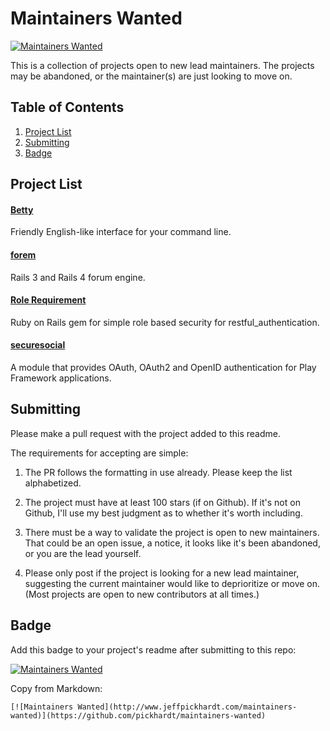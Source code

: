 # Maintainers Wanted

[![Maintainers Wanted](http://www.jeffpickhardt.com/maintainers-wanted)](https://github.com/pickhardt/maintainers-wanted)

This is a collection of projects open to new lead maintainers. The projects may be abandoned, or the maintainer(s) are just looking to move on.

## Table of Contents
1. [Project List](#project-list)
2. [Submitting](#submitting)
3. [Badge](#badge)

## Project List

#### [Betty](https://github.com/pickhardt/betty)
Friendly English-like interface for your command line.

#### [forem](https://github.com/rubysherpas/forem)
Rails 3 and Rails 4 forum engine.

#### [Role Requirement](https://github.com/timcharper/role_requirement)
Ruby on Rails gem for simple role based security for restful_authentication.

#### [securesocial](https://github.com/jaliss/securesocial)
A module that provides OAuth, OAuth2 and OpenID authentication for Play Framework applications.

## Submitting

Please make a pull request with the project added to this readme.

The requirements for accepting are simple:

1. The PR follows the formatting in use already. Please keep the list alphabetized.

2. The project must have at least 100 stars (if on Github). If it's not on Github, I'll use my best judgment as to whether it's worth including.

3. There must be a way to validate the project is open to new maintainers. That could be an open issue, a notice, it looks like it's been abandoned, or you are the lead yourself.

4. Please only post if the project is looking for a new lead maintainer, suggesting the current maintainer would like to deprioritize or move on. (Most projects are open to new contributors at all times.)

## Badge

Add this badge to your project's readme after submitting to this repo:

[![Maintainers Wanted](http://www.jeffpickhardt.com/maintainers-wanted)](https://github.com/pickhardt/maintainers-wanted)

Copy from Markdown:

```
[![Maintainers Wanted](http://www.jeffpickhardt.com/maintainers-wanted)](https://github.com/pickhardt/maintainers-wanted)
```
